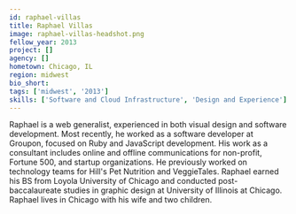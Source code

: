 ```yaml
---
id: raphael-villas
title: Raphael Villas
image: raphael-villas-headshot.png
fellow_year: 2013
project: []
agency: []
hometown: Chicago, IL
region: midwest
bio_short: 
tags: ['midwest', '2013']
skills: ['Software and Cloud Infrastructure', 'Design and Experience']
---
```


Raphael is a web generalist, experienced in both visual design and software development.  Most recently, he worked as a software developer at Groupon, focused on Ruby and JavaScript development.  His work as a consultant includes online and offline communications for non-profit, Fortune 500, and startup organizations.  He previously worked on technology teams for Hill's Pet Nutrition and VeggieTales.  Raphael earned his BS from Loyola University of Chicago and conducted post-baccalaureate studies in graphic design at University of Illinois at Chicago.  Raphael lives in Chicago with his wife and two children.
